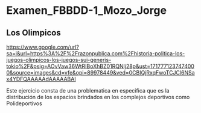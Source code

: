 # Examen_FBBDD-1_Mozo_Jorge
## Los Olimpicos
https://www.google.com/url?sa=i&url=https%3A%2F%2Frazonpublica.com%2Fhistoria-politica-los-juegos-olimpicos-los-juegos-sui-generis-tokio%2F&psig=AOvVaw36WtRIBoXhBZ01RQNlj28p&ust=1717771237474000&source=images&cd=vfe&opi=89978449&ved=0CBIQjRxqFwoTCJCl6NSax4YDFQAAAAAdAAAAABAI


Este ejercicio consta de una problematica en especifica que es la distribución de los espacios brindados en los complejos deportivos como Polideportivos
